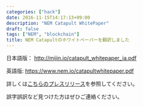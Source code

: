 ```yaml
---
categories: ["hack"]
date: 2016-11-15T14:17:13+09:00
description: "NEM Catapult WhitePaper"
draft: false
tags: ["NEM", "blockchain"]
title: NEM Catapultのホワイトペーパーを翻訳しました
---
```


日本語版： http://mijin.io/catapult_whitepaper_ja.pdf

英語版: https://www.nem.io/catapultwhitepaper.pdf

詳しくは[こちらのプレスリリース](http://prtimes.jp/main/html/rd/p/000000047.000012906.html)を参照してください。

誤字誤訳など見つけた方はぜひご連絡ください。
